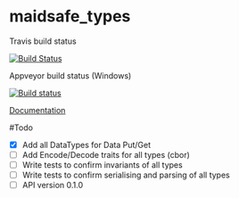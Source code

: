 # maidsafe_types

Travis build status

[![Build Status](https://travis-ci.org/dirvine/maidsafe_types.svg?branch=master)](https://travis-ci.org/dirvine/maidsafe_types)

Appveyor build status (Windows)

[![Build status](https://ci.appveyor.com/api/projects/status/jsuo65sa631h0kav?svg=true)](https://ci.appveyor.com/project/dirvine/maidsafe-types)


[Documentation](http://dirvine.github.io/maidsafe_types/)


#Todo
- [x] Add all DataTypes for Data Put/Get 
- [ ] Add Encode/Decode traits for all types (cbor)
- [ ] Write tests to confirm invariants of all types
- [ ] Write tests to confirm serialising and parsing of all types
- [ ] API version 0.1.0
